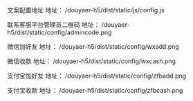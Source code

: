 文案配置地址
地址： /douyaer-h5/dist/static/js/config.js

联系客服平台管理员二维码
地址： /douyaer-h5/dist/static/config/admincode.png

微信加好友
地址： /douyaer-h5/dist/static/config/wxadd.png

微信收款
地址： /douyaer-h5/dist/static/config/wxcash.png

支付宝加好友
地址： /douyaer-h5/dist/static/config/zfbadd.png

支付宝收款
地址： /douyaer-h5/dist/static/config/zfbcash.png
